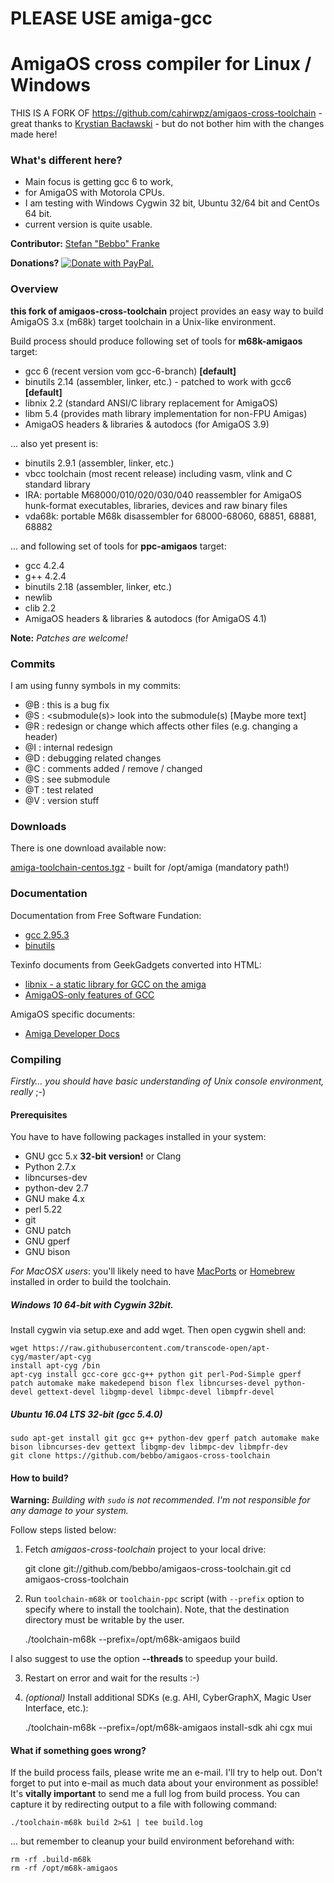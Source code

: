 PLEASE USE amiga-gcc
===

AmigaOS cross compiler for Linux / Windows
===

THIS IS A FORK OF https://github.com/cahirwpz/amigaos-cross-toolchain - great thanks to [Krystian Bacławski](mailto:krystian.baclawski@gmail.com) - but do not bother him with the changes made here! 

### What's different here?

 * Main focus is getting gcc 6 to work,
 * for AmigaOS with Motorola CPUs.
 * I am testing with Windows Cygwin 32 bit, Ubuntu 32/64 bit and CentOs 64 bit.
 * current version is quite usable.


**Contributor:** [Stefan "Bebbo" Franke](mailto:bebbo@bejy.net)

**Donations?** <a href="https://www.paypal.com/cgi-bin/webscr?cmd=_s-xclick&hosted_button_id=YRRBRLCKDU3H6">
<img src="https://www.paypalobjects.com/de_DE/DE/i/btn/btn_donate_LG.gif" border="0" alt="Donate with PayPal.">
</a>


### Overview

**this fork of amigaos-cross-toolchain** project provides an easy way to build AmigaOS 3.x (m68k) target toolchain in a Unix-like environment.

Build process should produce following set of tools for **m68k-amigaos** target:

 * gcc 6 (recent version vom gcc-6-branch) **[default]**
 * binutils 2.14 (assembler, linker, etc.) - patched to work with gcc6 **[default]**
 * libnix 2.2 (standard ANSI/C library replacement for AmigaOS)
 * libm 5.4 (provides math library implementation for non-FPU Amigas)
 * AmigaOS headers & libraries & autodocs (for AmigaOS 3.9)

... also yet present is:

 * binutils 2.9.1 (assembler, linker, etc.)
 * vbcc toolchain (most recent release) including vasm, vlink and C standard library
 * IRA: portable M68000/010/020/030/040 reassembler for AmigaOS hunk-format
   executables, libraries, devices and raw binary files
 * vda68k: portable M68k disassembler for 68000-68060, 68851, 68881, 68882

... and following set of tools for **ppc-amigaos** target:

 * gcc 4.2.4
 * g++ 4.2.4
 * binutils 2.18 (assembler, linker, etc.)
 * newlib
 * clib 2.2
 * AmigaOS headers & libraries & autodocs (for AmigaOS 4.1)

**Note:** *Patches are welcome!*

### Commits
I am using funny symbols in my commits:

 * @B : this is a bug fix
 * @S : <submodule(s)> look into the submodule(s) [Maybe more text]
 * @R : redesign or change which affects other files (e.g. changing a header)
 * @I : internal redesign
 * @D : debugging related changes
 * @C : comments added / remove / changed
 * @S : see submodule
 * @T : test related
 * @V : version stuff


### Downloads

There is one download available now:

  [amiga-toolchain-centos.tgz](http://franke.ms/download/amiga-toolchain-centos.tgz) - built for /opt/amiga (mandatory path!)
  

### Documentation

Documentation from Free Software Fundation:

 * [gcc 2.95.3](http://gcc.gnu.org/onlinedocs/gcc-2.95.3/gcc.html)
 * [binutils](http://sourceware.org/binutils/docs/)

Texinfo documents from GeekGadgets converted into HTML:

 * [libnix - a static library for GCC on the amiga](http://cahirwpz.users.sourceforge.net/libnix/index.html)
 * [AmigaOS-only features of GCC](http://cahirwpz.users.sourceforge.net/gcc-amigaos/index.html)

AmigaOS specific documents:

 * [Amiga Developer Docs](http://amigadev.elowar.com)

### Compiling

*Firstly… you should have basic understanding of Unix console environment, really* ;-)

#### Prerequisites

You have to have following packages installed in your system:

 * GNU gcc 5.x **32-bit version!** or Clang
 * Python 2.7.x
 * libncurses-dev
 * python-dev 2.7
 * GNU make 4.x
 * perl 5.22
 * git
 * GNU patch
 * GNU gperf
 * GNU bison

*For MacOSX users*: you'll likely need to have [MacPorts](http://www.macports.org) or [Homebrew](http://brew.sh) installed in order to build the toolchain.

##### Windows 10 64-bit with Cygwin 32bit.

Install cygwin via setup.exe and add wget. Then open cygwin shell and:

    wget https://raw.githubusercontent.com/transcode-open/apt-cyg/master/apt-cyg
    install apt-cyg /bin
    apt-cyg install gcc-core gcc-g++ python git perl-Pod-Simple gperf patch automake make makedepend bison flex libncurses-devel python-devel gettext-devel libgmp-devel libmpc-devel libmpfr-devel

##### Ubuntu 16.04 LTS 32-bit (gcc 5.4.0)
   
    sudo apt-get install git gcc g++ python-dev gperf patch automake make bison libncurses-dev gettext libgmp-dev libmpc-dev libmpfr-dev
    git clone https://github.com/bebbo/amigaos-cross-toolchain

#### How to build?

**Warning:** *Building with `sudo` is not recommended. I'm not responsible for any damage to your system.*

Follow steps listed below:

1. Fetch *amigaos-cross-toolchain* project to your local drive:  

    git clone git://github.com/bebbo/amigaos-cross-toolchain.git
    cd amigaos-cross-toolchain

2. Run `toolchain-m68k` or `toolchain-ppc` script (with `--prefix` option to specify where to install the toolchain). Note, that the destination directory must be writable by the user. 

    ./toolchain-m68k --prefix=/opt/m68k-amigaos build

I also suggest to use the option **--threads <n>** to speedup your build.

3. Restart on error and wait for the results :-)

4. *(optional)* Install additional SDKs (e.g. AHI, CyberGraphX, Magic User Interface, etc.):

    ./toolchain-m68k --prefix=/opt/m68k-amigaos install-sdk ahi cgx mui

#### What if something goes wrong?

If the build process fails, please write me an e-mail.  I'll try to help out. Don't forget to put into e-mail as much data about your environment as possible! 
It's **vitally important** to send me a full log from build process. You can capture it by redirecting output to a file with following command:

    ./toolchain-m68k build 2>&1 | tee build.log

... but remember to cleanup your build environment beforehand with:

    rm -rf .build-m68k
    rm -rf /opt/m68k-amigaos
